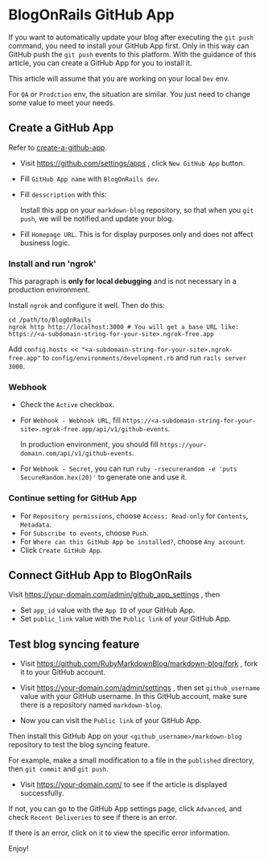 # BlogOnRails GitHub App

If you want to automatically update your blog after executing the `git push` command, you need to install your GitHub App first. Only in this way can GitHub push the `git push` events to this platform.
With the guidance of this article, you can create a GitHub App for you to install it.

This article will assume that you are working on your local `Dev` env.

For `QA` or `Prodction` env, the situation are similar. You just need to change some value to meet your needs.

## Create a GitHub App

Refer to [create-a-github-app](https://docs.github.com/en/developers/apps/setting-up-your-development-environment-to-create-a-github-app#step-2-register-a-new-github-app).

- Visit https://github.com/settings/apps , click `New GitHub App` button.
- Fill `GitHub App name` with `BlogOnRails dev`.
- Fill `desscription` with this:

	Install this app on your `markdown-blog` repository, so that when you `git push`, we will be notified and update your blog.

- Fill `Homepage URL`. This is for display purposes only and does not affect business logic.

### Install and run 'ngrok'

This paragraph is **only for local debugging** and is not necessary in a production environment.

Install `ngrok` and configure it well. Then do this:

```shell
cd /path/to/BlogOnRails
ngrok http http://localhost:3000 # You will get a base URL like: https://<a-subdomain-string-for-your-site>.ngrok-free.app
```

Add `config.hosts << "<a-subdomain-string-for-your-site>.ngrok-free.app"` to `config/environments/development.rb` and run `rails server 3000`.

### Webhook

- Check the `Active` checkbox.

- For `Webhook - Webhook URL`, fill `https://<a-subdomain-string-for-your-site>.ngrok-free.app/api/v1/github-events`.

    In production environment, you should fill `https://your-domain.com/api/v1/github-events`.

- For `Webhook - Secret`, you can run `ruby -rsecurerandom -e 'puts SecureRandom.hex(20)'` to generate one and use it.

### Continue setting for GitHub App

- For `Repository permissions`, choose `Access: Read-only` for `Contents`, `Metadata`.
- For `Subscribe to events`, choose `Push`.
- For `Where can this GitHub App be installed?`, choose `Any account`.
- Click `Create GitHub App`.

## Connect GitHub App to BlogOnRails

Visit https://your-domain.com/admin/github_app_settings , then

- Set `app_id` value with the `App ID` of your GitHub App.
- Set `public_link` value with the `Public link` of your GitHub App.

## Test blog syncing feature

- Visit https://github.com/RubyMarkdownBlog/markdown-blog/fork , fork it to your GitHub account.

- Visit https://your-domain.com/admin/settings , then set `github_username` value with your GitHub username. In this GitHub account, make sure there is a repository named `markdown-blog`.

- Now you can visit the `Public link` of your GitHub App.

Then install this GitHub App on your `<github_username>/markdown-blog` repository to test the blog syncing feature.

For example, make a small modification to a file in the `published` directory, then `git commit` and `git push`.

- Visit https://your-domain.com/ to see if the article is displayed successfully.

If not, you can go to the GitHub App settings page, click `Advanced`, and check `Recent Deliveries` to see if there is an error.

If there is an error, click on it to view the specific error information. 

Enjoy!
